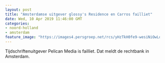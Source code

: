 ```yaml
---
layout: post
title: "Amsterdamse uitgever glossy's Residence en Carros failliet"
date: Wed, 10 Apr 2019 11:46:00 GMT
categories: 
- noord-holland 
- amsterdam 
feature_image: "https://images4.persgroep.net/rcs/yHzTkH0fe9-wesiNiOwLqfQdO4s/diocontent/145235195/_fitwidth/400/?appId=21791a8992982cd8da851550a453bd7f&quality=0.7"
---
```


Tijdschriftenuitgever Pelican Media is failliet. Dat meldt de rechtbank in Amsterdam.
